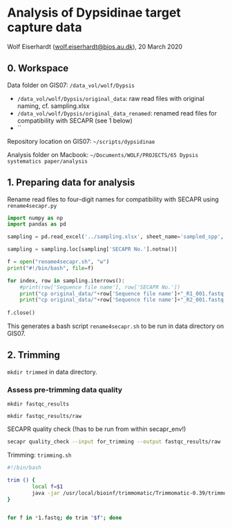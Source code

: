 # Analysis of Dypsidinae target capture data

Wolf Eiserhardt (wolf.eiserhardt@bios.au.dk), 20 March 2020

## 0. Workspace

Data folder on GIS07: `/data_vol/wolf/Dypsis`
- `/data_vol/wolf/Dypsis/original_data`: raw read files with original naming, cf. sampling.xlsx
- `/data_vol/wolf/Dypsis/original_data_renamed`: renamed read files for compatibility with SECAPR (see 1 below)
- ``

Repository location on GIS07: `~/scripts/dypsidinae`

Analysis folder on Macbook: `~/Documents/WOLF/PROJECTS/65 Dypsis systematics paper/analysis`

## 1. Preparing data for analysis

Rename read files to four-digit names for compatibility with SECAPR using `rename4secapr.py`

```python
import numpy as np
import pandas as pd

sampling = pd.read_excel('../sampling.xlsx', sheet_name='sampled_spp', converters={'SECAPR No.':str})

sampling = sampling.loc[sampling['SECAPR No.'].notna()]

f = open("rename4secapr.sh", "w")
print("#!/bin/bash", file=f)

for index, row in sampling.iterrows(): 
	#print(row['Sequence file name'], row['SECAPR No.'])
	print("cp original_data/"+row['Sequence file name']+"_R1_001.fastq for_trimming/"+row['SECAPR No.']+"_R1.fastq", file=f)
	print("cp original_data/"+row['Sequence file name']+"_R2_001.fastq for_trimming/"+row['SECAPR No.']+"_R2.fastq", file=f)
	
f.close()
``` 
This generates a bash script `rename4secapr.sh` to be run in data directory on GIS07.

## 2. Trimming

`mkdir trimmed` in data directory. 

### Assess pre-trimming data quality

`mkdir fastqc_results`

`mkdir fastqc_results/raw`

SECAPR quality check (!has to be run from within secapr_env!)

```bash
secapr quality_check --input for_trimming --output fastqc_results/raw
```

Trimming: `trimming.sh`

```bash
#!/bin/bash

trim () {
        local f=$1
        java -jar /usr/local/bioinf/trimmomatic/Trimmomatic-0.39/trimmomatic-0.39.jar PE -phred33 $f ${f/1.fastq}2.fastq ${f/_R1.fastq}_clean-READ1.fastq ${f/_R1.fastq}_clean-READ1-single.fastq ${f/1_R1.fastq}_clean-READ2.fastq ${f/_R1.fastq}_clean-READ2-single.fastq ILLUMINACLIP:/usr/local/bioinf/trimmomatic/Trimmomatic-0.39/adapters/TruSeq3-PE-2.fa:2:30:10:1:true LEADING:3 TRAILING:3 MAXINFO:40:0.5 MINLEN:36
}


for f in *1.fastq; do trim "$f"; done
```